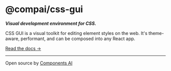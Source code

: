 # @compai/css-gui

**_Visual development environment for CSS._**

CSS GUI is a visual toolkit for editing element styles on the web.
It's theme-aware, performant, and can be composed into any React app.

[Read the docs &rarr;](https://components.ai/open-source/css-gui)

---

Open source by [Components AI](https://components.ai)
